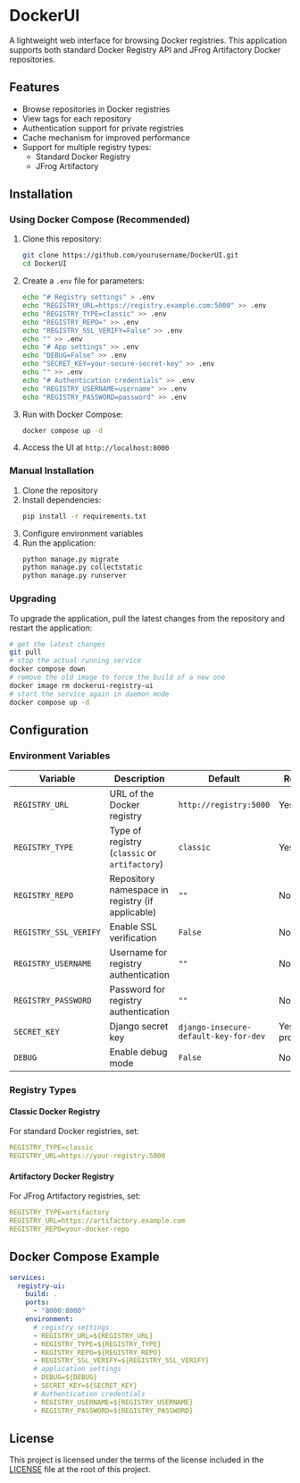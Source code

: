 # DockerUI

A lightweight web interface for browsing Docker registries. This application supports both standard Docker Registry API
and JFrog Artifactory Docker repositories.

## Features

- Browse repositories in Docker registries
- View tags for each repository
- Authentication support for private registries
- Cache mechanism for improved performance
- Support for multiple registry types:
    - Standard Docker Registry
    - JFrog Artifactory

## Installation

### Using Docker Compose (Recommended)

1. Clone this repository:
   ```bash
   git clone https://github.com/yourusername/DockerUI.git
   cd DockerUI
   ```

2. Create a `.env` file for parameters:
   ```bash
   echo "# Registry settings" > .env
   echo "REGISTRY_URL=https://registry.example.com:5000" >> .env
   echo "REGISTRY_TYPE=classic" >> .env
   echo "REGISTRY_REPO=" >> .env
   echo "REGISTRY_SSL_VERIFY=False" >> .env
   echo "" >> .env
   echo "# App settings" >> .env
   echo "DEBUG=False" >> .env
   echo "SECRET_KEY=your-secure-secret-key" >> .env
   echo "" >> .env
   echo "# Authentication credentials" >> .env
   echo "REGISTRY_USERNAME=username" >> .env
   echo "REGISTRY_PASSWORD=password" >> .env
   ```

3. Run with Docker Compose:
   ```bash
   docker compose up -d
   ```

4. Access the UI at `http://localhost:8000`

### Manual Installation

1. Clone the repository
2. Install dependencies:
   ```bash
   pip install -r requirements.txt
   ```
3. Configure environment variables
4. Run the application:
   ```bash
   python manage.py migrate
   python manage.py collectstatic
   python manage.py runserver
   ```

### Upgrading

To upgrade the application, pull the latest changes from the repository and restart the application:

```bash
# get the latest changes
git pull
# stop the actual running service
docker compose down
# remove the old image to force the build of a new one
docker image rm dockerui-registry-ui
# start the service again in daemon mode
docker compose up -d
```

## Configuration

### Environment Variables

| Variable              | Description                                      | Default                               | Required            |
|-----------------------|--------------------------------------------------|---------------------------------------|---------------------|
| `REGISTRY_URL`        | URL of the Docker registry                       | `http://registry:5000`                | Yes                 |
| `REGISTRY_TYPE`       | Type of registry (`classic` or `artifactory`)    | `classic`                             | Yes                 |
| `REGISTRY_REPO`       | Repository namespace in registry (if applicable) | `""`                                  | No                  |
| `REGISTRY_SSL_VERIFY` | Enable SSL verification                          | `False`                               | No                  |
| `REGISTRY_USERNAME`   | Username for registry authentication             | `""`                                  | No                  |
| `REGISTRY_PASSWORD`   | Password for registry authentication             | `""`                                  | No                  |
| `SECRET_KEY`          | Django secret key                                | `django-insecure-default-key-for-dev` | Yes (in production) |
| `DEBUG`               | Enable debug mode                                | `False`                               | No                  |

### Registry Types

#### Classic Docker Registry

For standard Docker registries, set:

```yaml
REGISTRY_TYPE=classic
REGISTRY_URL=https://your-registry:5000
```

#### Artifactory Docker Registry

For JFrog Artifactory registries, set:

```yaml
REGISTRY_TYPE=artifactory
REGISTRY_URL=https://artifactory.example.com
REGISTRY_REPO=your-docker-repo
```

## Docker Compose Example

```yaml
services:
  registry-ui:
    build: .
    ports:
      - "8000:8000"
    environment:
      # registry settings
      - REGISTRY_URL=${REGISTRY_URL}
      - REGISTRY_TYPE=${REGISTRY_TYPE}
      - REGISTRY_REPO=${REGISTRY_REPO}
      - REGISTRY_SSL_VERIFY=${REGISTRY_SSL_VERIFY}
      # application settings
      - DEBUG=${DEBUG}
      - SECRET_KEY=${SECRET_KEY}
      # Authentication credentials
      - REGISTRY_USERNAME=${REGISTRY_USERNAME}
      - REGISTRY_PASSWORD=${REGISTRY_PASSWORD}
```

## License

This project is licensed under the terms of the license included in the [LICENSE](LICENSE) file at the root of this
project.